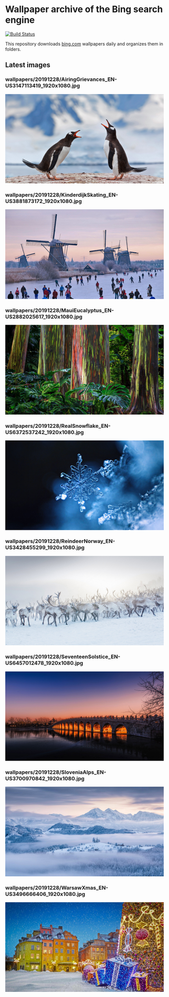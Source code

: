 # Wallpaper archive of the Bing search engine

[![Build Status](https://travis-ci.org/kijart/bing-daily-images-dl.svg?branch=wallpapers)](https://travis-ci.org/kijart/bing-daily-images-dl)

This repository downloads [bing.com](https://www.bing.com) wallpapers daily and organizes them in folders.

## Latest images

<!-- Wallpapers -->

### wallpapers/20191228/AiringGrievances_EN-US3147113419_1920x1080.jpg

![wallpapers/20191228/AiringGrievances_EN-US3147113419_1920x1080.jpg](wallpapers/20191228/AiringGrievances_EN-US3147113419_1920x1080.jpg)

### wallpapers/20191228/KinderdijkSkating_EN-US3881873172_1920x1080.jpg

![wallpapers/20191228/KinderdijkSkating_EN-US3881873172_1920x1080.jpg](wallpapers/20191228/KinderdijkSkating_EN-US3881873172_1920x1080.jpg)

### wallpapers/20191228/MauiEucalyptus_EN-US2882025617_1920x1080.jpg

![wallpapers/20191228/MauiEucalyptus_EN-US2882025617_1920x1080.jpg](wallpapers/20191228/MauiEucalyptus_EN-US2882025617_1920x1080.jpg)

### wallpapers/20191228/RealSnowflake_EN-US6372537242_1920x1080.jpg

![wallpapers/20191228/RealSnowflake_EN-US6372537242_1920x1080.jpg](wallpapers/20191228/RealSnowflake_EN-US6372537242_1920x1080.jpg)

### wallpapers/20191228/ReindeerNorway_EN-US3428455299_1920x1080.jpg

![wallpapers/20191228/ReindeerNorway_EN-US3428455299_1920x1080.jpg](wallpapers/20191228/ReindeerNorway_EN-US3428455299_1920x1080.jpg)

### wallpapers/20191228/SeventeenSolstice_EN-US6457012478_1920x1080.jpg

![wallpapers/20191228/SeventeenSolstice_EN-US6457012478_1920x1080.jpg](wallpapers/20191228/SeventeenSolstice_EN-US6457012478_1920x1080.jpg)

### wallpapers/20191228/SloveniaAlps_EN-US3700970842_1920x1080.jpg

![wallpapers/20191228/SloveniaAlps_EN-US3700970842_1920x1080.jpg](wallpapers/20191228/SloveniaAlps_EN-US3700970842_1920x1080.jpg)

### wallpapers/20191228/WarsawXmas_EN-US3496666406_1920x1080.jpg

![wallpapers/20191228/WarsawXmas_EN-US3496666406_1920x1080.jpg](wallpapers/20191228/WarsawXmas_EN-US3496666406_1920x1080.jpg)

